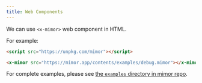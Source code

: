 ```yaml
---
title: Web Components
---
```


We can use `<x-mimor>` web component in HTML.

For example:

```html
<script src="https://unpkg.com/mimor"></script>

<x-mimor src="https://mimor.app/contents/examples/debug.mimor"></x-mimor>
```

For complete examples,
please see [the `examples` directory in mimor repo](https://github.com/mimor-official/mimor/tree/master/examples).

